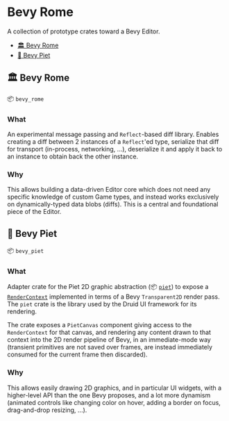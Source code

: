 # Bevy Rome

A collection of prototype crates toward a Bevy Editor.

- [🏛️ Bevy Rome](#🏛️-bevy-rome)
- [🎨 Bevy Piet](#🎨-bevy-piet)

## 🏛️ Bevy Rome

📦 `bevy_rome`

### What

An experimental message passing and `Reflect`-based diff library. Enables creating a diff between 2 instances of a `Reflect`'ed type, serialize that diff for transport (in-process, networking, ...), deserialize it and apply it back to an instance to obtain back the other instance.

### Why

This allows building a data-driven Editor core which does not need any specific knowledge of custom Game types, and instead works exclusively on dynamically-typed data blobs (diffs). This is a central and foundational piece of the Editor.

## 🎨 Bevy Piet

📦 `bevy_piet`

### What

Adapter crate for the Piet 2D graphic abstraction (📦 [`piet`](https://crates.io/crates/piet)) to expose a [`RenderContext`](https://docs.rs/piet/latest/piet/trait.RenderContext.html) implemented in terms of a Bevy `Transparent2D` render pass. The `piet` crate is the library used by the Druid UI framework for its rendering.

The crate exposes a `PietCanvas` component giving access to the `RenderContext` for that canvas, and rendering any content drawn to that context into the 2D render pipeline of Bevy, in an immediate-mode way (transient primitives are not saved over frames, are instead immediately consumed for the current frame then discarded).

### Why

This allows easily drawing 2D graphics, and in particular UI widgets, with a higher-level API than the one Bevy proposes, and a lot more dynamism (animated controls like changing color on hover, adding a border on focus, drag-and-drop resizing, ...).
